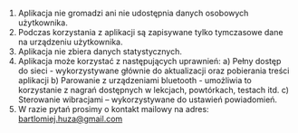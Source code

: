 1. Aplikacja nie gromadzi ani nie udostępnia danych osobowych użytkownika.
2. Podczas korzystania z aplikacji są zapisywane tylko tymczasowe dane na urządzeniu użytkownika.
3. Aplikacja nie zbiera danych statystycznych.
4. Aplikacja może korzystać z następujących uprawnień:
  a) Pełny dostęp do sieci - wykorzystywane głównie do aktualizacji oraz pobierania treści aplikacji
  b) Parowanie z urządzeniami bluetooth - umożliwia to korzystanie z nagrań dostępnych w lekcjach, powtórkach, testach itd.
  c) Sterowanie wibracjami – wykorzystywane do ustawień powiadomień.
5. W razie pytań prosimy o kontakt mailowy na adres: bartlomiej.huza@gmail.com
